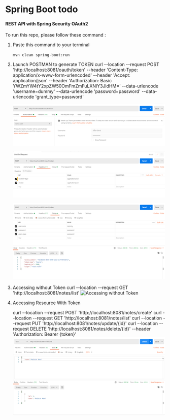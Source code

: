 # Spring Boot todo 

#### REST API with Spring Security OAuth2

To run this repo, please follow these command :

1. Paste this command to your terminal

    `mvn clean spring-boot:run`
2. Launch POSTMAN to generate TOKEN
   curl --location --request POST 'http://localhost:8081/oauth/token' 
	--header 'Content-Type: application/x-www-form-urlencoded' 
	--header 'Accept: application/json' 
	--header 'Authorization: Basic YWZmYW4tY2xpZW50OmFmZmFuLXNlY3JldHM=' 
	--data-urlencode 'username=dummy' 
	--data-urlencode 'password=password' 
	--data-urlencode 'grant_type=password'

    ![Authorization Tab](image/get_token_auth.png "Authorization Tab")

    ![Header Tab](image/get_token_header.png "Header Tab")

    ![Body Tab](image/get_token_body.png "Body Tab")

3. Accessing without Token
   curl --location --request GET 'http://localhost:8081/notes/list'
    ![Accessing without Token](image/noauth.png "Accessing without Token")

4. Accessing Resource With Token

	curl --location --request POST 'http://localhost:8081/notes/create' 
	curl --location --request GET 'http://localhost:8081/notes/list' 
	curl --location --request PUT 'http://localhost:8081/notes/update/{id}'
	curl --location --request DELETE 'http://localhost:8081/notes/delete/{id}'
	--header 'Authorization: Bearer {token}'
    ![Accessing Resource with Token](image/list.png "Accessing Resource with Token")